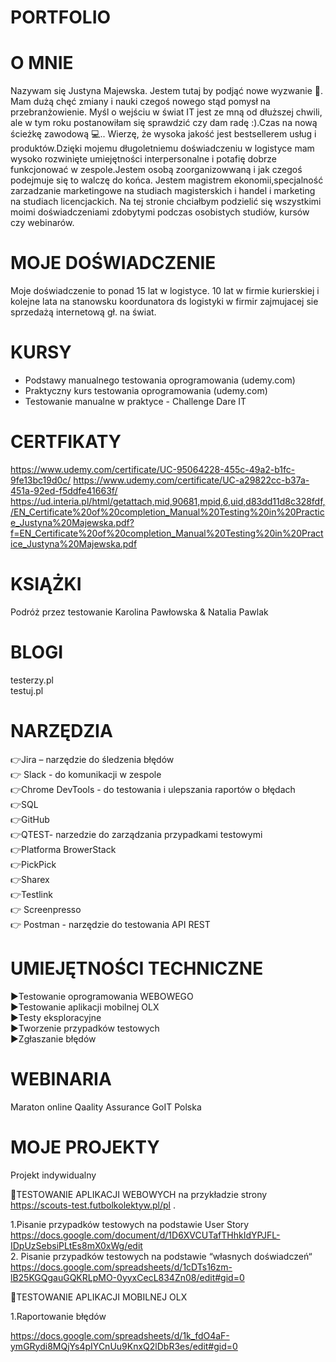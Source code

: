 # PORTFOLIO 

# O MNIE

Nazywam się Justyna Majewska. Jestem tutaj by podjąć nowe wyzwanie 💪. Mam dużą chęć zmiany i nauki czegoś nowego stąd pomysł na przebranżowienie. Myśl o wejściu w świat IT jest ze mną od dłuższej chwili, ale w tym roku postanowiłam się sprawdzić czy dam radę :).Czas na nową ścieżkę zawodową 💻.. Wierzę, że wysoka jakość jest bestsellerem usług i produktów.Dzięki mojemu długoletniemu  doświadczeniu w logistyce mam wysoko rozwinięte umiejętności interpersonalne i potafię dobrze funkcjonować w zespole.Jestem osobą zoorganizowwaną i jak czegoś podejmuje się to walczę do końca. Jestem magistrem ekonomii,specjalność zarzadzanie marketingowe na studiach magisterskich i handel i marketing na studiach licencjackich. Na tej stronie chciałbym podzielić się wszystkimi moimi doświadczeniami zdobytymi podczas osobistych studiów, kursów czy webinarów.

# MOJE DOŚWIADCZENIE

Moje doświadczenie to ponad 15 lat w logistyce. 10 lat w firmie kurierskiej i kolejne lata na stanowsku koordunatora ds logistyki w firmir zajmujacej sie sprzedażą internetową gł. na świat.


# KURSY

- Podstawy manualnego testowania oprogramowania  (udemy.com)  
- Praktyczny kurs testowania oprogramowania  (udemy.com)  
- Testowanie manualne w praktyce - Challenge Dare IT  

# CERTFIKATY

https://www.udemy.com/certificate/UC-95064228-455c-49a2-b1fc-9fe13bc19d0c/ 
https://www.udemy.com/certificate/UC-a29822cc-b37a-451a-92ed-f5ddfe41663f/ 
https://ud.interia.pl/html/getattach,mid,90681,mpid,6,uid,d83dd11d8c328fdf,/EN_Certificate%20of%20completion_Manual%20Testing%20in%20Practice_Justyna%20Majewska.pdf?f=EN_Certificate%20of%20completion_Manual%20Testing%20in%20Practice_Justyna%20Majewska.pdf


# KSIĄŻKI
Podróż przez testowanie Karolina Pawłowska & Natalia Pawlak

# BLOGI

testerzy.pl  
testuj.pl  

# NARZĘDZIA

:point_right:Jira – narzędzie do śledzenia błędów  
:point_right: Slack - do komunikacji w zespole  
:point_right:Chrome DevTools - do testowania i ulepszania raportów o błędach  
:point_right:SQL  
:point_right:GitHub  
:point_right:QTEST- narzedzie do zarządzania przypadkami testowymi  
:point_right:Platforma BrowerStack  
:point_right:PickPick  
:point_right:Sharex  
:point_right:Testlink  
:point_right:  Screenpresso  
:point_right:  Postman - narzędzie do testowania API REST  

# UMIEJĘTNOŚCI TECHNICZNE 

:arrow_forward:Testowanie oprogramowania WEBOWEGO  
:arrow_forward:Testowanie aplikacji mobilnej OLX   
:arrow_forward:Testy eksploracyjne  
:arrow_forward:Tworzenie przypadków testowych  
:arrow_forward:Zgłaszanie błędów  

# WEBINARIA

Maraton online Qaality Assurance GoIT Polska

# MOJE PROJEKTY

Projekt indywidualny  

:rocket:TESTOWANIE APLIKACJI WEBOWYCH 
na przykładzie strony  https://scouts-test.futbolkolektyw.pl/pl .

1.Pisanie przypadków testowych na podstawie User Story  
https://docs.google.com/document/d/1D6XVCUTafTHhkIdYPJFL-IDpUzSebsiPLtEs8mX0xWg/edit  
2. Pisanie przypadków testowych na podstawie “własnych doświadczeń“  
https://docs.google.com/spreadsheets/d/1cDTs16zm-lB25KGQgauGQKRLpMO-0yyxCecL834Zn08/edit#gid=0  

:rocket:TESTOWANIE APLIKACJI MOBILNEJ OLX 

1.Raportowanie błędów

https://docs.google.com/spreadsheets/d/1k_fdO4aF-ymGRydi8MQjYs4pIYCnUu9KnxQ2lDbR3es/edit#gid=0
